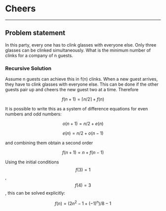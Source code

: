 # Cheers

---

## Problem statement


In this party, every one has to clink glasses with everyone else. 
Only three glasses can be clinked simultaneously.
What is the minimum number of clinks for a company of n guests.

### Recursive Solution

Assume n guests can achieve this in f(n) clinks. When a new guest arrives, 
they have to clink glasses with everyone else. 
This can be done if the other guests pair up and cheers the new guest two at a time.
Therefore

$$
f(n+1) = \lceil n/2\rceil + f(n)
$$

It is possible to write this as a system of difference equations for even numbers and odd numbers:

$$
o(n+1) = n/2 + e(n)
$$

$$
e(n) = n/2 + o(n-1)
$$

and combining them obtain a second order  

$$
f(n+1) = n +f(n-1)
$$

Using the initial conditions $$f(3) = 1$$, $$f(4) = 3$$, this can be solved explicitly:

$$
f(n) = (2n^2-1+(-1)^n)/8 - 1
$$
